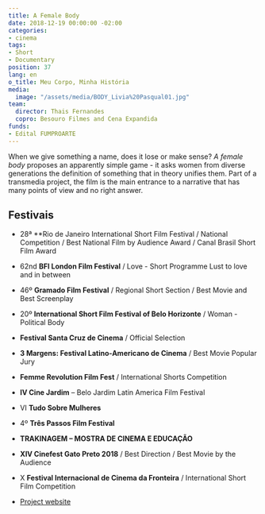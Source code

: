 ```yaml
---
title: A Female Body
date: 2018-12-19 00:00:00 -02:00
categories:
- cinema
tags:
- Short
- Documentary
position: 37
lang: en
o_title: Meu Corpo, Minha História
media:
  image: "/assets/media/BODY_Livia%20Pasqual01.jpg"
team:
  director: Thais Fernandes
  copro: Besouro Filmes and Cena Expandida
funds:
- Edital FUMPROARTE
---
```


When we give something a name, does it lose or make sense? _A female body_ proposes an apparently simple game - it asks women from diverse generations the definition of something that in theory unifies them. Part of a transmedia project, the film is the main entrance to a narrative that has many points of view and no right answer.

## Festivais
* 28ª **Rio de Janeiro International Short Film Festival / National Competition / Best National Film by Audience Award / Canal Brasil Short Film Award
* 62nd **BFI London Film Festival** / Love - Short Programme Lust to love and in between
* 46º **Gramado Film Festival** / Regional Short Section / Best Movie and Best Screenplay
* 20º **International Short Film Festival of Belo Horizonte** / Woman - Political Body
* **Festival Santa Cruz de Cinema** / Official Selection
* **3 Margens: Festival Latino-Americano de Cinema** / Best Movie Popular Jury
* **Femme Revolution Film Fest** / International Shorts Competition
* **IV Cine Jardim** – Belo Jardim Latin America Film Festival
* VI **Tudo Sobre Mulheres**
* 4º **Três Passos Film Festival**
* **TRAKINAGEM – MOSTRA DE CINEMA E EDUCAÇÃO**
* **XIV Cinefest Gato Preto 2018** / Best Direction / Best Movie by the Audience
* X **Festival Internacional de Cinema da Fronteira** / International Short Film Competition



* [Project website](http://afemalebodyproject.com/#top)
